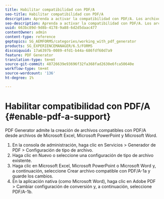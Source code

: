 ```yaml
---
title: Habilitar compatibilidad con PDF/A
seo-title: Habilitar compatibilidad con PDF/A
description: Aprenda a activar la compatibilidad con PDF/A. Los archivos compatibles con PDF/A se pueden crear desde archivos de Microsoft Excel, Microsoft PowerPoint y Microsoft Word.
seo-description: Aprenda a activar la compatibilidad con PDF/A. Los archivos compatibles con PDF/A se pueden crear desde archivos de Microsoft Excel, Microsoft PowerPoint y Microsoft Word.
uuid: 663bc89d-9d8b-4178-9a88-6d2d5daac477
contentOwner: admin
content-type: reference
geptopics: SG_AEMFORMS/categories/working_with_pdf_generator
products: SG_EXPERIENCEMANAGER/6.5/FORMS
discoiquuid: 17a6397b-0089-4fd1-b44a-686fdf60d7a9
feature: PDF Generator
translation-type: tm+mt
source-git-commit: 48726639e93696f32fa368fad2630e6fca50640e
workflow-type: tm+mt
source-wordcount: '136'
ht-degree: 1%

---
```



# Habilitar compatibilidad con PDF/A {#enable-pdf-a-support}

PDF Generator admite la creación de archivos compatibles con PDF/A desde archivos de Microsoft Excel, Microsoft PowerPoint y Microsoft Word.

1. En la consola de administración, haga clic en Servicios > Generador de PDF > Configuración de tipo de archivo.
1. Haga clic en Nuevo o seleccione una configuración de tipo de archivo existente.
1. Haga clic en Microsoft Excel, Microsoft PowerPoint o Microsoft Word y, a continuación, seleccione Crear archivo compatible con PDF/A-1a y guarde los cambios.
1. En la aplicación nativa (como Microsoft Word), haga clic en Adobe PDF > Cambiar configuración de conversión y, a continuación, seleccione PDF/A-1b.

